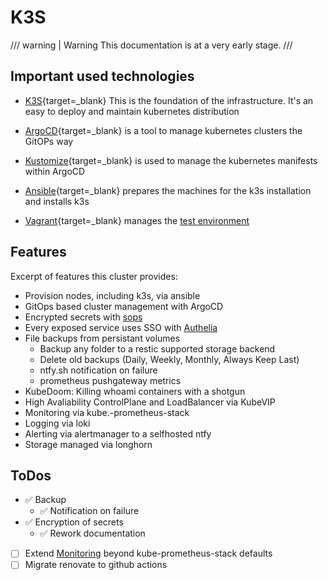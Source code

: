 # K3S

/// warning | Warning
This documentation is at a very early stage.
///

## Important used technologies

- [K3S](https://k3s.io/){target=_blank}
This is the foundation of the infrastructure. It's an easy to deploy and maintain kubernetes distribution

- [ArgoCD](https://argoproj.github.io/argo-cd/){target=_blank} is a tool to manage kubernetes clusters the GitOPs way

- [Kustomize](https://kustomize.io/){target=_blank} is used to manage the kubernetes manifests within ArgoCD

- [Ansible](https://www.ansible.com/){target=_blank} prepares the machines for the k3s installation and installs k3s

- [Vagrant](https://www.vagrantup.com/){target=_blank} manages the [test environment](testenv.md)

## Features

Excerpt of features this cluster provides:

- Provision nodes, including k3s, via ansible
- GitOps based cluster management with ArgoCD
- Encrypted secrets with [sops](https://github.com/mozilla/sops)
- Every exposed service uses SSO with [Authelia](https://www.authelia.com/)
- File backups from persistant volumes
  - Backup any folder to a restic supported storage backend
  - Delete old backups (Daily, Weekly, Monthly, Always Keep Last)
  - ntfy.sh notification on failure
  - prometheus pushgateway metrics
- KubeDoom: Killing whoami containers with a shotgun
- High Avaliability ControlPlane and LoadBalancer via KubeVIP
- Monitoring via kube.-prometheus-stack
- Logging via loki
- Alerting via alertmanager to a selfhosted ntfy
- Storage managed via longhorn

## ToDos

- ✅ Backup
    * ✅ Notification on failure
- ✅ Encryption of secrets
    * ✅ Rework documentation
- [ ] Extend [Monitoring](monitoring.md) beyond kube-prometheus-stack defaults
- [ ] Migrate renovate to github actions
